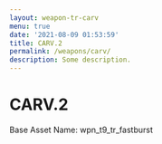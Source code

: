 ```yaml
---
layout: weapon-tr-carv
menu: true
date: '2021-08-09 01:53:59'
title: CARV.2
permalink: /weapons/carv/
description: Some description.
---
```


# CARV.2

Base Asset Name: wpn_t9_tr_fastburst